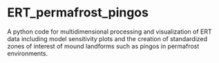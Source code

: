 # ERT_permafrost_pingos
A python code for multidimensional processing and visualization of ERT data including model sensitivity plots and the creation of standardized zones of interest of mound landforms such as pingos in permafrost environments.
